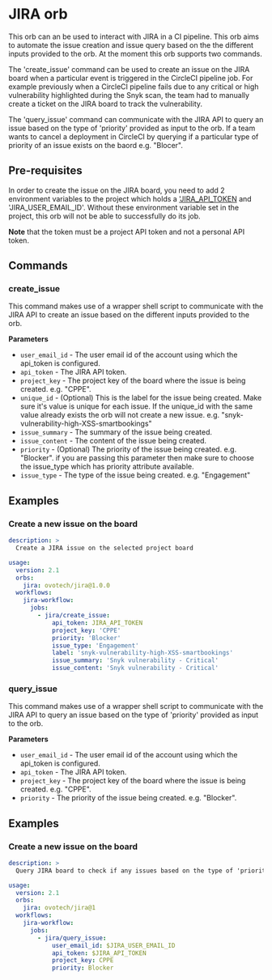 # JIRA orb

This orb can an be used to interact with JIRA in a CI pipeline. This orb aims to automate the issue creation and issue query based on the the different inputs provided to the orb. At the moment this orb supports two commands. 

The 'create_issue' command can be used to create an issue on the JIRA board when a particular event is triggered in the CircleCI pipeline job. For example previously when a CircleCI pipeline fails due to any critical or high vulnerability highlighted during the Snyk scan, the team had to manually create a ticket on the JIRA board to track the vulnerability.

The 'query_issue' command can communicate with the JIRA API to query an issue based on the type of 'priority' provided as input to the orb. If a team wants to cancel a deployment in CircleCI by querying if a particular type of priority of an issue exists on the baord e.g. "Blocer".


## Pre-requisites

In order to create the issue on the JIRA board, you need to add 2 environment variables to the project which holds a ['JIRA_API_TOKEN](https://support.atlassian.com/atlassian-account/docs/manage-api-tokens-for-your-atlassian-account/) and 'JIRA_USER_EMAIL_ID'. Without these environment variable set in the project, this orb will not be able to successfully do its job.

**Note** that the token must be a project API token and not a personal API token.

## Commands
### create_issue
This command makes use of a wrapper shell script to communicate with the JIRA API to create an issue based on the different inputs provided to the orb.

**Parameters**

- `user_email_id` - The user email id of the account using which the api_token is configured.
- `api_token` - The JIRA API token.
- `project_key` - The project key of the board where the issue is being created. e.g. "CPPE".
- `unique_id` - (Optional) This is the label for the issue being created. Make sure it's value is unique for each issue. If the unique_id with the same value already exists the orb will not create a new issue. e.g. "snyk-vulnerability-high-XSS-smartbookings"
- `issue_summary` - The summary of the issue being created.
- `issue_content` - The content of the issue being created.
- `priority` - (Optional) The priority of the issue being created. e.g. "Blocker". if you are passing this parameter then make sure to choose the issue_type which has priority attribute available.
- `issue_type` - The type of the issue being created. e.g. "Engagement"

## Examples

### Create a new issue on the board

```yaml
description: >
  Create a JIRA issue on the selected project board

usage:
  version: 2.1
  orbs:
    jira: ovotech/jira@1.0.0
  workflows:
    jira-workflow:
      jobs:
        - jira/create_issue:
            api_token: JIRA_API_TOKEN
            project_key: 'CPPE'
            priority: 'Blocker'
            issue_type: 'Engagement'
            label: 'snyk-vulnerability-high-XSS-smartbookings'
            issue_summary: 'Snyk vulnerability - Critical'
            issue_content: 'Snyk vulnerability - Critical'
```

### query_issue
This command makes use of a wrapper shell script to communicate with the JIRA API to query an issue based on the type of 'priority' provided as input to the orb.

**Parameters**

- `user_email_id` - The user email id of the account using which the api_token is configured.
- `api_token` - The JIRA API token.
- `project_key` - The project key of the board where the issue is being created. e.g. "CPPE".
- `priority` - The priority of the issue being created. e.g. "Blocker".

## Examples

### Create a new issue on the board

```yaml
description: >
  Query JIRA board to check if any issues based on the type of 'priority'.

usage:
  version: 2.1
  orbs:
    jira: ovotech/jira@1
  workflows:
    jira-workflow:
      jobs:
        - jira/query_issue:
            user_email_id: $JIRA_USER_EMAIL_ID
            api_token: $JIRA_API_TOKEN
            project_key: CPPE
            priority: Blocker
```